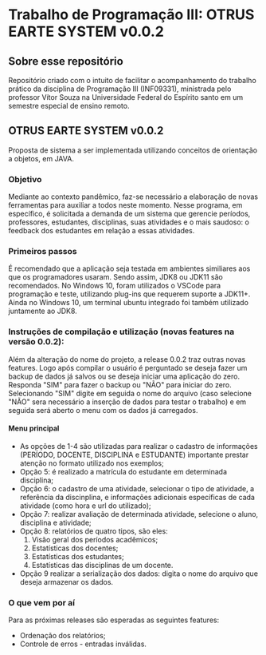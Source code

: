 
# Trabalho de Programação III: OTRUS EARTE SYSTEM v0.0.2


## Sobre esse repositório
Repositório criado com o intuito de facilitar o acompanhamento do trabalho prático da disciplina de Programação III (INF09331), ministrada pelo professor Vítor Souza na Universidade Federal do Espírito santo em um semestre especial de ensino remoto.

## OTRUS EARTE SYSTEM v0.0.2
Proposta de sistema a ser implementada utilizando conceitos de orientação a objetos, em JAVA. 

### Objetivo
Mediante ao contexto pandêmico, faz-se necessário a elaboração de novas ferramentas para auxiliar a todos neste momento. Nesse programa, em específico, é solicitada a demanda de um sistema que gerencie períodos, professores, estudantes, disciplinas, suas atividades e o mais saudoso: o feedback dos estudantes em relação a essas atividades. 

### Primeiros passos
É recomendado que a aplicação seja testada em ambientes similiares aos que os programadores usaram. Sendo assim, JDK8 ou JDK11 são recomendados. No Windows 10, foram utilizados o VSCode para programação e teste, utilizando plug-ins que requerem suporte a JDK11+. Ainda no Windows 10, um terminal ubuntu integrado foi também utilizado juntamente ao JDK8.

### Instruções de compilação e utilização (novas features na versão 0.0.2):
Além da alteração do nome do projeto, a release 0.0.2 traz outras novas features. Logo após compilar o usuário é perguntado se deseja fazer um backup de dados já salvos ou se deseja iniciar uma aplicação do zero. Responda "SIM" para fazer o backup ou "NÃO" para iniciar do zero. Selecionando "SIM" digite em seguida o nome do arquivo (caso selecione "NÃO" sera necessário a inserção de dados para testar o trabalho) e em seguida será aberto o menu com os dados já carregados.

#### Menu principal
- As opções de 1-4 são utilizadas para realizar o cadastro de informações (PERÍODO, DOCENTE, DISCIPLINA e ESTUDANTE) importante prestar atenção no formato utilizado nos exemplos; 
- Opção 5: é realizado a matrícula do estudante em determinada disciplina; 
- Opção 6: o cadastro de uma atividade, selecionar o tipo de atividade, a referência da discinplina, e informações adicionais específicas de cada atividade (como hora e url do utilizado);
- Opção 7: realizar avaliação de determinada atividade, selecione o aluno, disciplina e atividade;
- Opção 8: relatórios de quatro tipos, são eles: 
  1. Visão geral dos períodos acadêmicos;
  2. Estatísticas dos docentes;
  3. Estatísticas dos estudantes;
  4. Estatísticas das disciplinas de um docente.
- Opção 9 realizar a serialização dos dados: digita o nome do arquivo que deseja armazenar os dados.

### O que vem por aí
Para as próximas releases são esperadas as seguintes features:
- Ordenação dos relatórios;
- Controle de erros - entradas inválidas.
